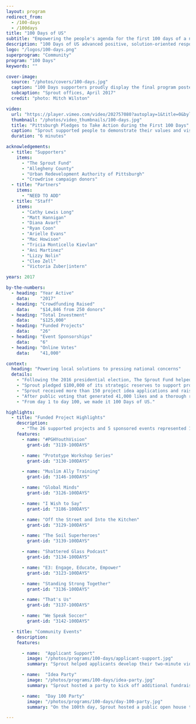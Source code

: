 ```yaml
---
layout: program
redirect_from:
  - /100-days
  - /100days
title: "100 Days of US"
subtitle: "Empowering the people's agenda for the first 100 days of a new presidential administration."
description: "100 Days of US advanced positive, solution-oriented responses to issues of national importance. Sprout pledged $100,000 of its strategic reserves to support projects that would set Pittsburgh’s own agenda for the first 100 days of the new presidential administration. Sprout selected 25 projects and 5 event sponsorships to receive 100 Days support. "
logo: "/logos/100-days.png"
superprogram: "Community"
program: "100 Days"
keywords: ""

cover-image:
  source: "/photos/covers/100-days.jpg"
  caption: "100 Days supporters proudly display the final program poster at the Day 100 Party "
  subcaption: "Sprout offices, April 2017"
  credit: "photo: Mitch Wilston"

video:
  url: "https://player.vimeo.com/video/202757080?autoplay=1&title=0&byline=0&portrait=0"
  thumbnail: "/photos/video_thumbnails/100-days.jpg"
  title: "Pittsburgh Pledges to Take Action during the First 100 Days"
  caption: "Sprout supported people to demonstrate their values and vision for America. This video is a compliation from the submissions of funded projects."
  duration: "6 minutes"

acknowledgements:
  - title: "Supporters"
    items:
      - "The Sprout Fund"
      - "Allegheny County"
      - "Urban Redevelopment Authority of Pittsburgh"
      - "Crowdrise campaign donors"
  - title: "Partners"
    items:
      - "NEED TO ADD"
  - title: "Staff"
    items:
      - "Cathy Lewis Long"
      - "Matt Hannigan"
      - "Diana Avart"
      - "Ryan Coon"
      - "Arielle Evans"
      - "Mac Howison"
      - "Tricia Monticello Kievlan"
      - "Ani Martinez"
      - "Lizzy Nolin"
      - "Cleo Zell"
      - "Victoria Zuber|intern"

years: 2017

by-the-numbers:
  - heading: "Year Active"
    data:    "2017"
  - heading: "Crowdfunding Raised"
    data:    "$14,846 from 250 donors"
  - heading: "Total Investment"
    data:    "$125,000"
  - heading: "Funded Projects"
    data:    "26"
  - heading: "Event Sponsorships"
    data:    "6"
  - heading: "Online Votes"
    data:    "41,000"

context:
  heading: "Powering local solutions to pressing national concerns"
  details:
    - "Following the 2016 presidential election, The Sprout Fund helped Pittsburghers take action to protect and support what mattered most to them. 100 Days of US was an initiative to advance positive, solution-oriented responses to issues of national importance."
    - "Sprout pledged $100,000 of its strategic reserves to support projects that would set Pittsburgh’s own agenda for the first 100 days of the new presidential administration."
    - "Sprout received more than 150 project idea applications and raised more than $34,000 in additional public support from 250 donors, including $10,000 contributions each from the Urban Redevelopment Authority of Pittsburgh and Allegheny County."
    - "After public voting that generated 41,000 likes and a thorough review by 60 community advisors, Sprout selected 26 projects and 5 event sponsorships to receive 100 Days support. Sprout worked closely with project leaders to assure the successful implementation of their ideas and celebrate the efforts they began during the first 100 days."
    - "From day 1 to day 100, we made it 100 Days of US."

highlights:
  - title: "Funded Project Highlights"
    description:
      - "The 26 supported projects and 5 sponsored events represented 12 critical issue areas: criminal justice, immigrants & refugees, women, unity & dialogue, education, voting & democracy, environment, disabilities, free press, LGBTQIA, race, and global relations. These twelve projects represent a cross-section of issue areas, audiences, and approaches."
    features:
      - name: "#PGHYouthVision"
        grant-id: "3119-100DAYS"

      - name: "Prototype Workshop Series"
        grant-id: "3130-100DAYS"

      - name: "Muslim Ally Training"
        grant-id: "3146-100DAYS"

      - name: "Global Minds"
        grant-id: "3126-100DAYS"

      - name: "I Wish to Say"
        grant-id: "3186-100DAYS"

      - name: "Off the Street and Into the Kitchen"
        grant-id: "3129-100DAYS"

      - name: "The Soil Superheroes"
        grant-id: "3139-100DAYS"

      - name: "Shattered Glass Podcast"
        grant-id: "3134-100DAYS"

      - name: "E3: Engage, Educate, Empower"
        grant-id: "3123-100DAYS"

      - name: "Standing Strong Together"
        grant-id: "3136-100DAYS"

      - name: "That's Us"
        grant-id: "3137-100DAYS"

      - name: "We Speak Soccer"
        grant-id: "3142-100DAYS"

  - title: "Community Events"
    description:
    features:

      - name:  "Applicant Support"
        image: "/photos/programs/100-days/applicant-support.jpg"
        summary: "Sprout helped applicants develop their two-minute video pitches with the help of Sprout staff and a professional photographer."

      - name:  "Idea Party"
        image: "/photos/programs/100-days/idea-party.jpg"
        summary: "Sprout hosted a party to kick off additional fundraising and to promote public voting on more than 150 submitted project ideas."

      - name:  "Day 100 Party"
        image: "/photos/programs/100-days/day-100-party.jpg"
        summary: "On the 100th day, Sprout hosted a public open house to celebrate and showcase the funded projects’ activities and achievements."

---
```

